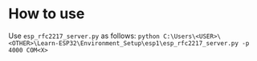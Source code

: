 # How to use

Use `esp_rfc2217_server.py` as follows:
`python C:\Users\<USER>\<OTHER>\Learn-ESP32\Environment_Setup\esp1\esp_rfc2217_server.py -p 4000 COM<X>`